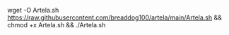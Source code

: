 wget -O Artela.sh https://raw.githubusercontent.com/breaddog100/artela/main/Artela.sh && chmod +x Artela.sh && ./Artela.sh
